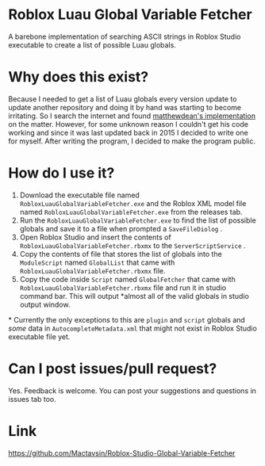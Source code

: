 # Roblox Luau Global Variable Fetcher

A barebone implementation of searching ASCII strings in Roblox Studio executable to create a list of possible Luau globals.

# Why does this exist?

Because I needed to get a list of Luau globals every version update to update another repository and doing it by hand was starting to become irritating. So I search the internet and found [matthewdean's implementation](https://github.com/matthewdean/roblox-global-variable-enumerator) on the matter. However, for some unknown reason I couldn't get his code working and since it was last updated back in 2015 I decided to write one for myself. After writing the program, I decided to make the program public.

# How do I use it?

1. Download the executable file named `RobloxLuauGlobalVariableFetcher.exe` and the Roblox XML model file named `RobloxLuauGlobalVariableFetcher.exe` from the releases tab.
2. Run the `RobloxLuauGlobalVariableFetcher.exe` to find the list of possible globals and save it to a file when prompted a `SaveFileDiolog` .
3. Open Roblox Studio and insert the contents of `RobloxLuauGlobalVariableFetcher.rbxmx` to the `ServerScriptService` .
4. Copy the contents of file that stores the list of globals into the `ModuleScript` named `GlobalList` that came with `RobloxLuauGlobalVariableFetcher.rbxmx` file.
5. Copy the code inside `Script` named `GlobalFetcher` that came with `RobloxLuauGlobalVariableFetcher.rbxmx` file and run it in studio command bar. This will output \*almost all of the valid globals in studio output window.

\* Currently the only exceptions to this are `plugin` and `script` globals and *some* data in `AutocompleteMetadata.xml` that might not exist in Roblox Studio executable file yet.

# Can I post issues/pull request?

Yes. Feedback is welcome. You can post your suggestions and questions in issues tab too.

# Link
https://github.com/Mactavsin/Roblox-Studio-Global-Variable-Fetcher

